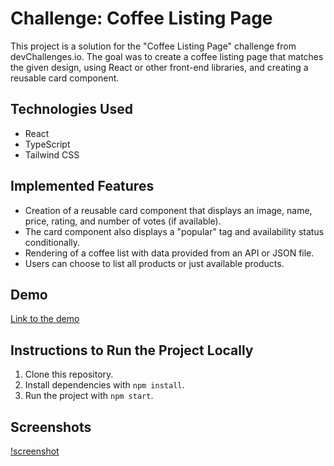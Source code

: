 # Challenge: Coffee Listing Page

This project is a solution for the "Coffee Listing Page" challenge from devChallenges.io. The goal was to create a coffee listing page that matches the given design, using React or other front-end libraries, and creating a reusable card component.

## Technologies Used

- React
- TypeScript
- Tailwind CSS

## Implemented Features

- Creation of a reusable card component that displays an image, name, price, rating, and number of votes (if available).
- The card component also displays a "popular" tag and availability status conditionally.
- Rendering of a coffee list with data provided from an API or JSON file.
- Users can choose to list all products or just available products.

## Demo

[Link to the demo]()

## Instructions to Run the Project Locally

1. Clone this repository.
2. Install dependencies with `npm install`.
3. Run the project with `npm start`.

## Screenshots

[!screenshot](/public/images/screenshot/coffee-store.png)
